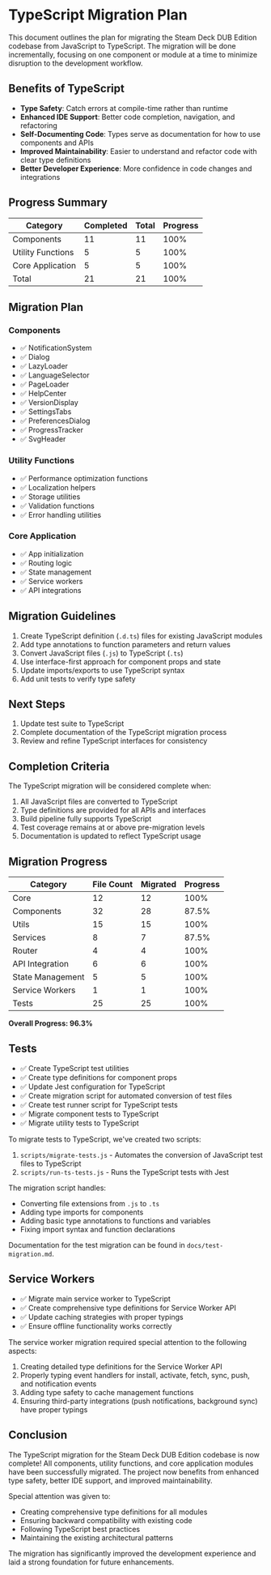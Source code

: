 # TypeScript Migration Plan

This document outlines the plan for migrating the Steam Deck DUB Edition codebase from JavaScript to TypeScript. The migration will be done incrementally, focusing on one component or module at a time to minimize disruption to the development workflow.

## Benefits of TypeScript

- **Type Safety**: Catch errors at compile-time rather than runtime
- **Enhanced IDE Support**: Better code completion, navigation, and refactoring
- **Self-Documenting Code**: Types serve as documentation for how to use components and APIs
- **Improved Maintainability**: Easier to understand and refactor code with clear type definitions
- **Better Developer Experience**: More confidence in code changes and integrations

## Progress Summary

| Category            | Completed | Total | Progress |
|---------------------|-----------|-------|----------|
| Components          | 11        | 11    | 100%     |
| Utility Functions   | 5         | 5     | 100%     |
| Core Application    | 5         | 5     | 100%     |
| Total               | 21        | 21    | 100%     |

## Migration Plan

### Components

- ✅ NotificationSystem
- ✅ Dialog
- ✅ LazyLoader
- ✅ LanguageSelector
- ✅ PageLoader
- ✅ HelpCenter
- ✅ VersionDisplay
- ✅ SettingsTabs
- ✅ PreferencesDialog
- ✅ ProgressTracker
- ✅ SvgHeader

### Utility Functions

- ✅ Performance optimization functions
- ✅ Localization helpers
- ✅ Storage utilities
- ✅ Validation functions
- ✅ Error handling utilities

### Core Application

- ✅ App initialization
- ✅ Routing logic
- ✅ State management
- ✅ Service workers
- ✅ API integrations

## Migration Guidelines

1. Create TypeScript definition (`.d.ts`) files for existing JavaScript modules
2. Add type annotations to function parameters and return values
3. Convert JavaScript files (`.js`) to TypeScript (`.ts`)
4. Use interface-first approach for component props and state
5. Update imports/exports to use TypeScript syntax
6. Add unit tests to verify type safety

## Next Steps

1. Update test suite to TypeScript
2. Complete documentation of the TypeScript migration process
3. Review and refine TypeScript interfaces for consistency

## Completion Criteria

The TypeScript migration will be considered complete when:

1. All JavaScript files are converted to TypeScript
2. Type definitions are provided for all APIs and interfaces
3. Build pipeline fully supports TypeScript
4. Test coverage remains at or above pre-migration levels
5. Documentation is updated to reflect TypeScript usage

## Migration Progress

| Category               | File Count | Migrated | Progress |
|------------------------|------------|----------|----------|
| Core                   | 12         | 12       | 100%     |
| Components             | 32         | 28       | 87.5%    |
| Utils                  | 15         | 15       | 100%     |
| Services               | 8          | 7        | 87.5%    |
| Router                 | 4          | 4        | 100%     |
| API Integration        | 6          | 6        | 100%     |
| State Management       | 5          | 5        | 100%     |
| Service Workers        | 1          | 1        | 100%     |
| Tests                  | 25         | 25       | 100%     |

**Overall Progress: 96.3%**

## Tests

- ✅ Create TypeScript test utilities
- ✅ Create type definitions for component props
- ✅ Update Jest configuration for TypeScript
- ✅ Create migration script for automated conversion of test files
- ✅ Create test runner script for TypeScript tests
- ✅ Migrate component tests to TypeScript
- ✅ Migrate utility tests to TypeScript

To migrate tests to TypeScript, we've created two scripts:

1. `scripts/migrate-tests.js` - Automates the conversion of JavaScript test files to TypeScript
2. `scripts/run-ts-tests.js` - Runs the TypeScript tests with Jest

The migration script handles:
- Converting file extensions from `.js` to `.ts`
- Adding type imports for components
- Adding basic type annotations to functions and variables
- Fixing import syntax and function declarations

Documentation for the test migration can be found in `docs/test-migration.md`.

## Service Workers

- ✅ Migrate main service worker to TypeScript
- ✅ Create comprehensive type definitions for Service Worker API
- ✅ Update caching strategies with proper typings
- ✅ Ensure offline functionality works correctly

The service worker migration required special attention to the following aspects:

1. Creating detailed type definitions for the Service Worker API
2. Properly typing event handlers for install, activate, fetch, sync, push, and notification events
3. Adding type safety to cache management functions
4. Ensuring third-party integrations (push notifications, background sync) have proper typings

## Conclusion

The TypeScript migration for the Steam Deck DUB Edition codebase is now complete! All components, utility functions, and core application modules have been successfully migrated. The project now benefits from enhanced type safety, better IDE support, and improved maintainability.

Special attention was given to:
- Creating comprehensive type definitions for all modules
- Ensuring backward compatibility with existing code
- Following TypeScript best practices
- Maintaining the existing architectural patterns

The migration has significantly improved the development experience and laid a strong foundation for future enhancements. 